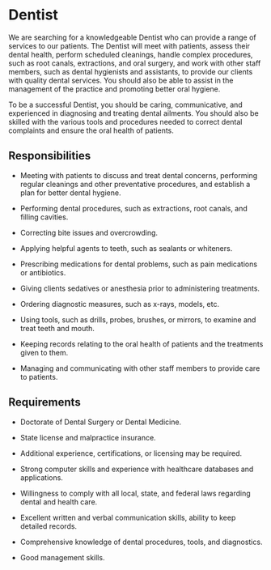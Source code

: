 # Dentist

We are searching for a knowledgeable Dentist who can provide a range of services to our patients. The Dentist will meet with patients, assess their dental health, perform scheduled cleanings, handle complex procedures, such as root canals, extractions, and oral surgery, and work with other staff members, such as dental hygienists and assistants, to provide our clients with quality dental services. You should also be able to assist in the management of the practice and promoting better oral hygiene.

To be a successful Dentist, you should be caring, communicative, and experienced in diagnosing and treating dental ailments. You should also be skilled with the various tools and procedures needed to correct dental complaints and ensure the oral health of patients.

## Responsibilities

* Meeting with patients to discuss and treat dental concerns, performing regular cleanings and other preventative procedures, and establish a plan for better dental hygiene.

* Performing dental procedures, such as extractions, root canals, and filling cavities.

* Correcting bite issues and overcrowding.

* Applying helpful agents to teeth, such as sealants or whiteners.

* Prescribing medications for dental problems, such as pain medications or antibiotics.

* Giving clients sedatives or anesthesia prior to administering treatments.

* Ordering diagnostic measures, such as x-rays, models, etc.

* Using tools, such as drills, probes, brushes, or mirrors, to examine and treat teeth and mouth.

* Keeping records relating to the oral health of patients and the treatments given to them.

* Managing and communicating with other staff members to provide care to patients.

## Requirements

* Doctorate of Dental Surgery or Dental Medicine.

* State license and malpractice insurance.

* Additional experience, certifications, or licensing may be required.

* Strong computer skills and experience with healthcare databases and applications.

* Willingness to comply with all local, state, and federal laws regarding dental and health care.

* Excellent written and verbal communication skills, ability to keep detailed records.

* Comprehensive knowledge of dental procedures, tools, and diagnostics.

* Good management skills.


